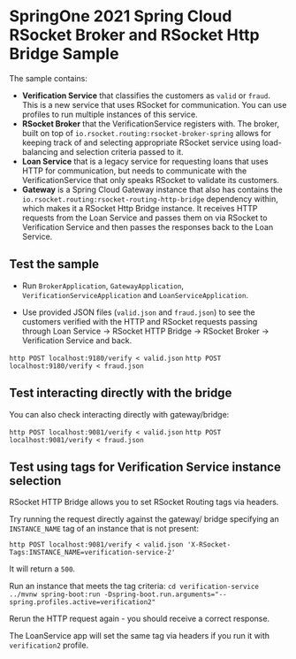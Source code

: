 # SpringOne 2021 Spring Cloud RSocket Broker and RSocket Http Bridge Sample

The sample contains:

- **Verification Service** that classifies the customers as `valid` or `fraud`. This is a
  new service that uses RSocket for communication. You can use profiles to run multiple
  instances of this service.
- **RSocket Broker** that the VerificationService registers with. The broker, built on top
  of `io.rsocket.routing:rsocket-broker-spring` allows for keeping track of and
  selecting appropriate RSocket service using load-balancing and selection criteria passed
  to it.
- **Loan Service** that is a legacy service for requesting loans that uses HTTP for
  communication, but needs to communicate with the VerificationService that only speaks
  RSocket to validate its customers.
- **Gateway** is a Spring Cloud Gateway instance that also has contains
  the `io.rsocket.routing:rsocket-routing-http-bridge` dependency within, which makes it a
  RSocket Http Bridge instance. It receives HTTP requests from the Loan Service and passes
  them on via RSocket to Verification Service and then passes the responses back to the
  Loan Service.

## Test the sample

- Run `BrokerApplication`, `GatewayApplication`, `VerificationServiceApplication`
  and `LoanServiceApplication`.

- Use provided JSON files (`valid.json` and `fraud.json`) to see the customers verified
  with the HTTP and RSocket requests passing through Loan Service -> RSocket HTTP Bridge
  -> RSocket Broker -> Verification Service and back.
  
`http POST localhost:9180/verify < valid.json`
`http POST localhost:9180/verify < fraud.json`

## Test interacting directly with the bridge

You can also check interacting directly with gateway/bridge:

`http POST localhost:9081/verify < valid.json`
`http POST localhost:9081/verify < fraud.json`

## Test using tags for Verification Service instance selection

RSocket HTTP Bridge allows you to set RSocket Routing tags via headers.

Try running the request directly against the gateway/ bridge specifying an `INSTANCE_NAME` tag of an instance that is not
present:

`http POST localhost:9081/verify < valid.json 'X-RSocket-Tags:INSTANCE_NAME=verification-service-2'
`

It will return a `500`.

Run an instance that meets the tag criteria:
`cd verification-service`
`../mvnw spring-boot:run -Dspring-boot.run.arguments="--spring.profiles.active=verification2"`

Rerun the HTTP request again - you should receive a correct response.

The LoanService app will set the same tag via headers if you run it with `verification2` profile.